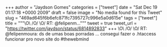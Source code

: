 
+++
author = "Jaydson Gomes"
categories = ["tweet"]
date = "Sat Dec 19 01:17:18 +0000 2009"
draft = false
image = "No media found for this Tweet"
slug = "469ad645f6b6efc871fc7395727c996e5a0d615e"
tags = ["tweet"]
title = """&#92;O&#92; /O/ &#92;O/ RT: @felipenm..."""
tweet = true
tweet_url = "https://twitter.com/jaydson/status/6814892833"
+++
\O\ /O/ \O/ RT: @felipenmoura: ds de umas boas porradas ... consegui fazer o .htaccess funcionar pro novo site do #thewebmind
